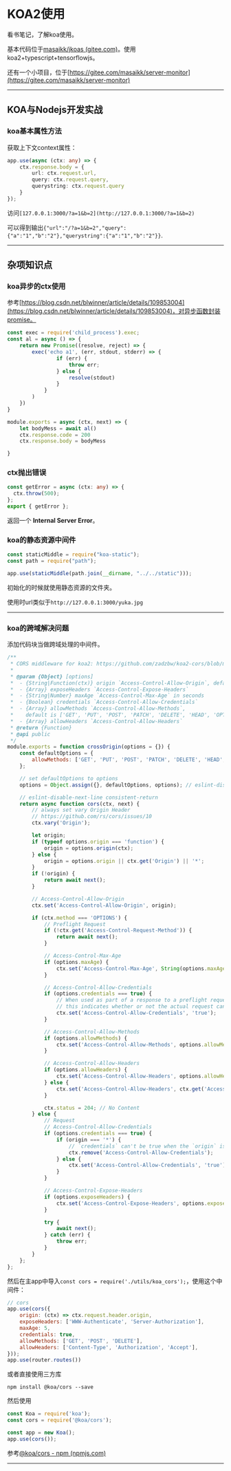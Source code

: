 # KOA2使用

看书笔记，了解koa使用。

基本代码位于[masaikk/jkoas (gitee.com)](https://gitee.com/masaikk/jkoas)。使用koa2+typescript+tensorflowjs。

还有一个小项目，位于[https://gitee.com/masaikk/server-monitor](https://gitee.com/masaikk/server-monitor)

---

## KOA与Nodejs开发实战

### koa基本属性方法

获取上下文context属性：

```typescript
app.use(async (ctx: any) => {
    ctx.response.body = {
        url: ctx.request.url,
        query: ctx.request.query,
        querystring: ctx.request.query
    }
});
```

访问``[127.0.0.1:3000/?a=1&b=2](http://127.0.0.1:3000/?a=1&b=2)``

可以得到输出``{"url":"/?a=1&b=2","query":{"a":"1","b":"2"},"querystring":{"a":"1","b":"2"}}``.

---

## 杂项知识点

### koa异步的ctx使用

参考[https://blog.csdn.net/blwinner/article/details/109853004](https://blog.csdn.net/blwinner/article/details/109853004)，对异步函数封装promise。

```javascript
const exec = require('child_process').exec;
const al = async () => {
    return new Promise((resolve, reject) => {
        exec('echo a1', (err, stdout, stderr) => {
                if (err) {
                    throw err;
                } else {
                    resolve(stdout)
                }
            }
        )
    })
}

module.exports = async (ctx, next) => {
    let bodyMess = await al()
    ctx.response.code = 200
    ctx.response.body = bodyMess

}
```

### ctx抛出错误

```typescript
const getError = async (ctx: any) => {
  ctx.throw(500);
};
export { getError };
```

返回一个 **Internal Server Error**。

### koa的静态资源中间件

```typescript
const staticMiddle = require("koa-static");
const path = require("path");

app.use(staticMiddle(path.join(__dirname, "../../static")));
```

初始化的时候就使用静态资源的文件夹。

使用时url类似于``http://127.0.0.1:3000/yuka.jpg``



---

###  koa的跨域解决问题

添加代码块当做跨域处理的中间件。

```javascript
/**
 * CORS middleware for koa2: https://github.com/zadzbw/koa2-cors/blob/master/src/index.js
 *
 * @param {Object} [options]
 *  - {String|Function(ctx)} origin `Access-Control-Allow-Origin`, default is request Origin header
 *  - {Array} exposeHeaders `Access-Control-Expose-Headers`
 *  - {String|Number} maxAge `Access-Control-Max-Age` in seconds
 *  - {Boolean} credentials `Access-Control-Allow-Credentials`
 *  - {Array} allowMethods `Access-Control-Allow-Methods`,
 *    default is ['GET', 'PUT', 'POST', 'PATCH', 'DELETE', 'HEAD', 'OPTIONS']
 *  - {Array} allowHeaders `Access-Control-Allow-Headers`
 * @return {Function}
 * @api public
 */
module.exports = function crossOrigin(options = {}) {
    const defaultOptions = {
        allowMethods: ['GET', 'PUT', 'POST', 'PATCH', 'DELETE', 'HEAD', 'OPTIONS'],
    };

    // set defaultOptions to options
    options = Object.assign({}, defaultOptions, options); // eslint-disable-line no-param-reassign

    // eslint-disable-next-line consistent-return
    return async function cors(ctx, next) {
        // always set vary Origin Header
        // https://github.com/rs/cors/issues/10
        ctx.vary('Origin');

        let origin;
        if (typeof options.origin === 'function') {
            origin = options.origin(ctx);
        } else {
            origin = options.origin || ctx.get('Origin') || '*';
        }
        if (!origin) {
            return await next();
        }

        // Access-Control-Allow-Origin
        ctx.set('Access-Control-Allow-Origin', origin);

        if (ctx.method === 'OPTIONS') {
            // Preflight Request
            if (!ctx.get('Access-Control-Request-Method')) {
                return await next();
            }

            // Access-Control-Max-Age
            if (options.maxAge) {
                ctx.set('Access-Control-Max-Age', String(options.maxAge));
            }

            // Access-Control-Allow-Credentials
            if (options.credentials === true) {
                // When used as part of a response to a preflight request,
                // this indicates whether or not the actual request can be made using credentials.
                ctx.set('Access-Control-Allow-Credentials', 'true');
            }

            // Access-Control-Allow-Methods
            if (options.allowMethods) {
                ctx.set('Access-Control-Allow-Methods', options.allowMethods.join(','));
            }

            // Access-Control-Allow-Headers
            if (options.allowHeaders) {
                ctx.set('Access-Control-Allow-Headers', options.allowHeaders.join(','));
            } else {
                ctx.set('Access-Control-Allow-Headers', ctx.get('Access-Control-Request-Headers'));
            }

            ctx.status = 204; // No Content
        } else {
            // Request
            // Access-Control-Allow-Credentials
            if (options.credentials === true) {
                if (origin === '*') {
                    // `credentials` can't be true when the `origin` is set to `*`
                    ctx.remove('Access-Control-Allow-Credentials');
                } else {
                    ctx.set('Access-Control-Allow-Credentials', 'true');
                }
            }

            // Access-Control-Expose-Headers
            if (options.exposeHeaders) {
                ctx.set('Access-Control-Expose-Headers', options.exposeHeaders.join(','));
            }

            try {
                await next();
            } catch (err) {
                throw err;
            }
        }
    };
};
```

然后在主app中导入``const cors = require('./utils/koa_cors');``，使用这个中间件：

```javascript
// cors
app.use(cors({
    origin: (ctx) => ctx.request.header.origin,
    exposeHeaders: ['WWW-Authenticate', 'Server-Authorization'],
    maxAge: 5,
    credentials: true,
    allowMethods: ['GET', 'POST', 'DELETE'],
    allowHeaders: ['Content-Type', 'Authorization', 'Accept'],
}));
app.use(router.routes())
```

或者直接使用三方库

```shell
npm install @koa/cors --save
```

然后使用

```javascript
const Koa = require('koa');
const cors = require('@koa/cors');

const app = new Koa();
app.use(cors());
```

参考[@koa/cors - npm (npmjs.com)](https://www.npmjs.com/package/@koa/cors)

---



